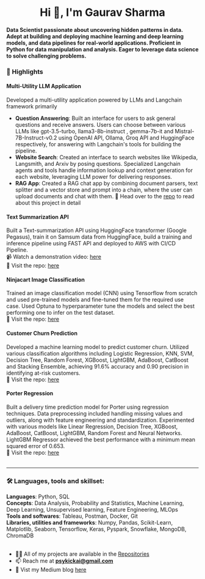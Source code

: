 <h1 align="center">Hi 👋, I'm Gaurav Sharma</h1>
<h4>Data Scientist passionate about uncovering hidden patterns in data. Adept at building and deploying machine learning and deep learning models, and data pipelines for real-world applications. Proficient in Python for data manipulation and analysis. Eager to leverage data science to solve challenging problems.</h4>

### 🔆 Highlights
#### Multi-Utility LLM Application
Developed a multi-utility application powered by LLMs and Langchain framework primarily
- **Question Answering**: Built an interface for users to ask general questions and receive answers. Users can choose between various LLMs like gpt-3.5-turbo, llama3-8b-instruct , gemma-7b-it and Mistral-7B-Instruct-v0.2 using OpenAI API, Ollama, Groq API and  HuggingFace respectively, for answering with Langchain's tools for building the pipeline.
- **Website Search**: Created an interface to search websites like Wikipedia, Langsmith, and Arxiv by posing questions. Specialized Langchain agents and tools handle information lookup and context generation for each website, leveraging LLM power for delivering responses.
- **RAG App**: Created a RAG chat app by combining document parsers, text splitter and a vector store and prompt into a chain, where the user can upload documents and chat with them.
📂 Head over to the [repo](https://github.com/psykick-21/text-summarization-end-to-end) to read about this project in detail<br>

#### Text Summarization API 
Built a Text-summarization API using HuggingFace transformer (Google Pegasus), train it on Samsum data from HuggingFace, build a training and inference pipeline using FAST API and deployed to AWS with CI/CD Pipeline.<br>
📹 Watch a demonstration video: [here](https://www.youtube.com/watch?v=QG-pj9tV81M)<br>
📂 Visit the repo: [here](https://github.com/psykick-21/text-summarization-end-to-end)<br>

#### Ninjacart Image Classification
Trained an image classification model (CNN) using Tensorflow from scratch and used pre-trained models and fine-tuned them for the required use case. Used Optuna to hyperparameter tune the models and select the best performing one to infer on the test dataset.<br>
📂 Visit the repo: [here](https://github.com/psykick-21/ninjacart-image-classification/tree/main)<br>

#### Customer Churn Prediction
Developed a machine learning model to predict customer churn. Utilized various classification algorithms including Logistic Regression, KNN, SVM, Decision Tree, Random Forest, XGBoost, LightGBM, AdaBoost, CatBoost and Stacking Ensemble, achieving 91.6% accuracy and 0.90 precision in identifying at-risk customers.<br>
📂 Visit the repo: [here](https://github.com/psykick-21/customer-churn-prediction)<br>

#### Porter Regression
Built a delivery time prediction model for Porter using regression techniques. Data preprocessing included handling missing values and outliers, along with feature engineering and standardization. Experimented with various models like Linear Regression, Decision Tree, XGBoost, AdaBoost, CatBoost, LightGBM, Random Forest and Neural Networks. LightGBM Regressor achieved the best performance with a minimum mean squared error of 0.653.<br>
📂 Visit the repo: [here](https://github.com/psykick-21/porter-regression)<br>
<br>

---

### 🛠️ Languages, tools and skillset:
<b>Languages</b>: Python, SQL<br>
<b>Concepts</b>: Data Analysis, Probability and Statistics, Machine Learning, Deep Learning, Unsupervised learning, Feature Engineering, MLOps<br>
<b>Tools and softwares</b>: Tableau, Postman, Docker, Git<br>
<b>Libraries, utilities and frameworks</b>: Numpy, Pandas, Scikit-Learn, Matplotlib, Seaborn, Tensorflow, Keras, Pyspark, Snowflake, MongoDB, ChromaDB<br>
<br>

- 👨‍💻 All of my projects are available in the [Repositories](https://github.com/psykick-21?tab=repositories)
- 📫 Reach me at **psykickai@gmail.com**
- 📙 Vist my Medium blog [here](https://medium.com/@gaurav219688)

